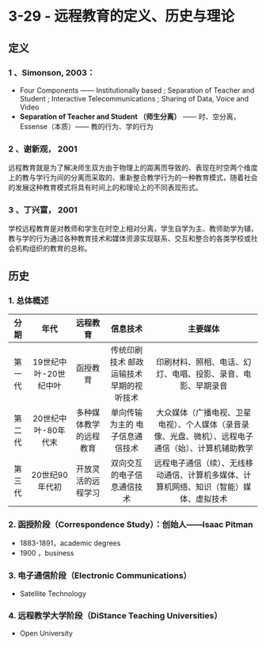 # 3-29 - 远程教育的定义、历史与理论

## 定义

### 1 、Simonson, 2003：

- Four Components —— Institutionally based ; Separation of Teacher and Student ; Interactive
Telecommunications ; Sharing of Data, Voice and Video
- **Separation of Teacher and Student （师生分离）** —— 时、空分离，Essense（本质）—— 教的行为、学的行为

### 2 、谢新观， 2001

远程教育就是为了解决师生双方由于物理上的距离而导致的、表现在时空两个维度上的教与学行为间的分离而采取的、重新整合教学行为的一种教育模式，随着社会的发展这种教育模式将具有时间上的和理论上的不同表现形式。

### 3 、丁兴富， 2001

学校远程教育是对教师和学生在时空上相对分离，学生自学为主、教师助学为辅，教与学的行为通过各种教育技术和媒体资源实现联系、交互和整合的各类学校或社会机构组织的教育的总称。

##  历史

### 1. 总体概述
| 分期   | 年代                   | 远程教育 | 信息技术                                 | 主要媒体 |
| :------: | :----------------------: | :--------: | :----------------------------------------: | :--------: |
| 第一代 | 19世纪中叶-20世纪中叶 | 函授教育 | 传统印刷技术 邮政运输技术 早期的视听技术 | 印刷材料、照相、电话、幻灯、电唱、投影、录音、电影、早期录音 |
| 第二代 | 20世纪中叶-80年代末 | 多种媒体教学的远程教育 | 单向传输为主的 电子信息通信技术 | 大众媒体（广播电视、卫星电视）、个人媒体（录音录像、光盘、微机）、远程电子通信（始）、计算机辅助教学 |
| 第三代 | 20世纪90年代初 | 开放灵活的远程学习 | 双向交互的电子信息通信技术 |  远程电子通信（续）、无线移动通信、计算机多媒体、计算机网络、知识（智能）媒体、虚拟技术 |

### 2. 函授阶段（Correspondence Study）：创始人——Isaac Pitman
- 1883-1891，academic degrees
- 1900 ，business

### 3. 电子通信阶段（Electronic Communications）
- Satellite Technology

### 4. 远程教学大学阶段（DiStance Teaching Universities）
- Open University